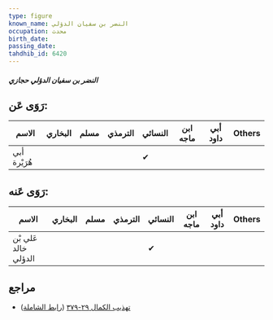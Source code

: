 ```yaml
---
type: figure
known_name: النضر بن سفيان الدؤلي
occupation: محدث
birth_date:
passing_date:
tahdhib_id: 6420
---
```

##### النضر بن سفيان الدؤلي حجازي

## رَوَى عَن:
| الاسم        | البخاري | مسلم | الترمذي | النسائي | ابن ماجه | أبي داود | Others |
| ------------ | ------- | ---- | ------- | ------- | -------- | -------- | ------ |
| أبي هُرَيْرة |         |      |         | ✔       |          |          |        |
## رَوَى عَنه:
| الاسم                | البخاري | مسلم | الترمذي | النسائي | ابن ماجه | أبي داود | Others |
| -------------------- | ------- | ---- | ------- | ------- | -------- | -------- | ------ |
| عَلي بْن خالد الدؤلي |         |      |         | ✔       |          |          |        |
## مراجع
- [تهذيب الكمال ٢٩-٣٧٩](obsidian://open?vault=Tahdhib-al-Kamal&file=Figures/٦٤٢٠-النضر%20بن%20سفيان%20الدؤلي%20حجازي) ([رابط الشاملة](https://shamela.ws/book/3722/15950))